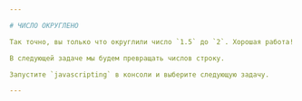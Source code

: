 ```yaml
---

# ЧИСЛО ОКРУГЛЕНО

Так точно, вы только что округлили число `1.5` до `2`. Хорошая работа!

В следующей задаче мы будем превращать числов строку.

Запустите `javascripting` в консоли и выберите следующую задачу.

---
```


